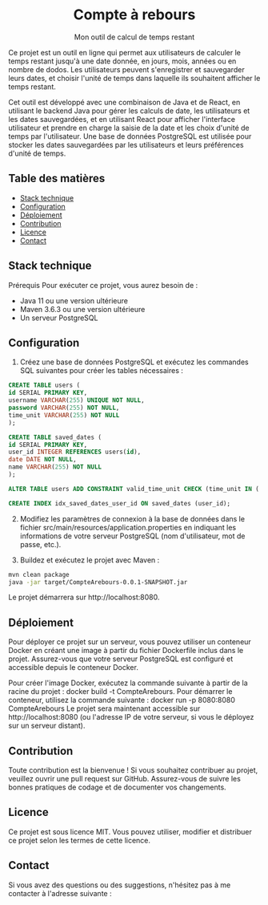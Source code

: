 <h1 align="center">Compte à rebours</h1>

<div align="center">
Mon outil de calcul de temps restant
</div>

Ce projet est un outil en ligne qui permet aux utilisateurs de calculer le temps restant jusqu'à une date donnée, en jours, mois, années ou en nombre de dodos. Les utilisateurs peuvent s'enregistrer et sauvegarder leurs dates, et choisir l'unité de temps dans laquelle ils souhaitent afficher le temps restant.

Cet outil est développé avec une combinaison de Java et de React, en utilisant le backend Java pour gérer les calculs de date, les utilisateurs et les dates sauvegardées, et en utilisant React pour afficher l'interface utilisateur et prendre en charge la saisie de la date et les choix d'unité de temps par l'utilisateur. Une base de données PostgreSQL est utilisée pour stocker les dates sauvegardées par les utilisateurs et leurs préférences d'unité de temps.


## Table des matières
- [Stack technique](#stack-technique)
- [Configuration](#Configuration)
- [Déploiement](#Déploiement)
- [Contribution](#Contribution)
- [Licence](#Licence)
- [Contact](#Contact)

## Stack technique
Prérequis
Pour exécuter ce projet, vous aurez besoin de :

- Java 11 ou une version ultérieure
- Maven 3.6.3 ou une version ultérieure
- Un serveur PostgreSQL


## Configuration
1. Créez une base de données PostgreSQL et exécutez les commandes SQL suivantes pour créer les tables nécessaires :
``` sql
CREATE TABLE users (
id SERIAL PRIMARY KEY,
username VARCHAR(255) UNIQUE NOT NULL,
password VARCHAR(255) NOT NULL,
time_unit VARCHAR(255) NOT NULL
);

CREATE TABLE saved_dates (
id SERIAL PRIMARY KEY,
user_id INTEGER REFERENCES users(id),
date DATE NOT NULL,
name VARCHAR(255) NOT NULL
);

ALTER TABLE users ADD CONSTRAINT valid_time_unit CHECK (time_unit IN ('jours', 'mois', 'années', 'dodos'));

CREATE INDEX idx_saved_dates_user_id ON saved_dates (user_id);
``` 

2. Modifiez les paramètres de connexion à la base de données dans le fichier src/main/resources/application.properties en indiquant les informations de votre serveur PostgreSQL (nom d'utilisateur, mot de passe, etc.).

3. Buildez et exécutez le projet avec Maven :
``` bash
mvn clean package
java -jar target/CompteArebours-0.0.1-SNAPSHOT.jar
```

Le projet démarrera sur http://localhost:8080.

## Déploiement
Pour déployer ce projet sur un serveur, vous pouvez utiliser un conteneur Docker en créant une image à partir du fichier Dockerfile inclus dans le projet. Assurez-vous que votre serveur PostgreSQL est configuré et accessible depuis le conteneur Docker.

Pour créer l'image Docker, exécutez la commande suivante à partir de la racine du projet :
docker build -t CompteArebours.
Pour démarrer le conteneur, utilisez la commande suivante :
docker run -p 8080:8080 CompteArebours
Le projet sera maintenant accessible sur http://localhost:8080 (ou l'adresse IP de votre serveur, si vous le déployez sur un serveur distant).

## Contribution
Toute contribution est la bienvenue ! Si vous souhaitez contribuer au projet, veuillez ouvrir une pull request sur GitHub. Assurez-vous de suivre les bonnes pratiques de codage et de documenter vos changements.

## Licence
Ce projet est sous licence MIT. Vous pouvez utiliser, modifier et distribuer ce projet selon les termes de cette licence.

## Contact
Si vous avez des questions ou des suggestions, n'hésitez pas à me contacter à l'adresse suivante : 




